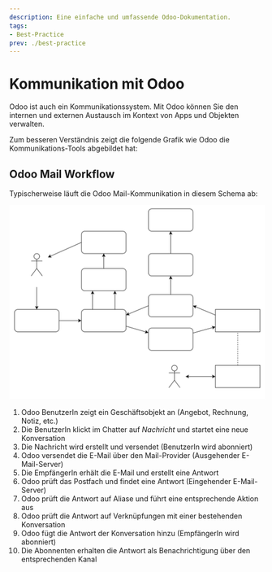 ```yaml
---
description: Eine einfache und umfassende Odoo-Dokumentation.
tags:
- Best-Practice
prev: ./best-practice
---
```


# Kommunikation mit Odoo

Odoo ist auch ein Kommunikationssystem. Mit Odoo können Sie den internen und externen Austausch im Kontext von Apps und Objekten verwalten.

Zum besseren Verständnis zeigt die folgende Grafik wie Odoo die Kommunikations-Tools abgebildet hat:

## Odoo Mail Workflow

Typischerweise läuft die Odoo Mail-Kommunikation in diesem Schema ab:

![Odoo Mail Workflow](assets/Odoo%20Mail%20Workflow.svg)

1. Odoo BenutzerIn zeigt ein Geschäftsobjekt an (Angebot, Rechnung, Notiz, etc.)
2. Die BenutzerIn klickt im Chatter auf *Nachricht* und startet eine neue Konversation
3. Die Nachricht wird erstellt und versendet (BenutzerIn wird abonniert)
4. Odoo versendet die E-Mail über den Mail-Provider (Ausgehender E-Mail-Server)
5. Die EmpfängerIn erhält die E-Mail und erstellt eine Antwort
6. Odoo prüft das Postfach und findet eine Antwort (Eingehender E-Mail-Server)
7. Odoo prüft die Antwort auf Aliase und führt eine entsprechende Aktion aus
8. Odoo prüft die Antwort auf Verknüpfungen mit einer bestehenden Konversation
9. Odoo fügt die Antwort der Konversation hinzu (EmpfängerIn wird abonniert)
10. Die Abonnenten erhalten die Antwort als Benachrichtigung über den entsprechenden Kanal
